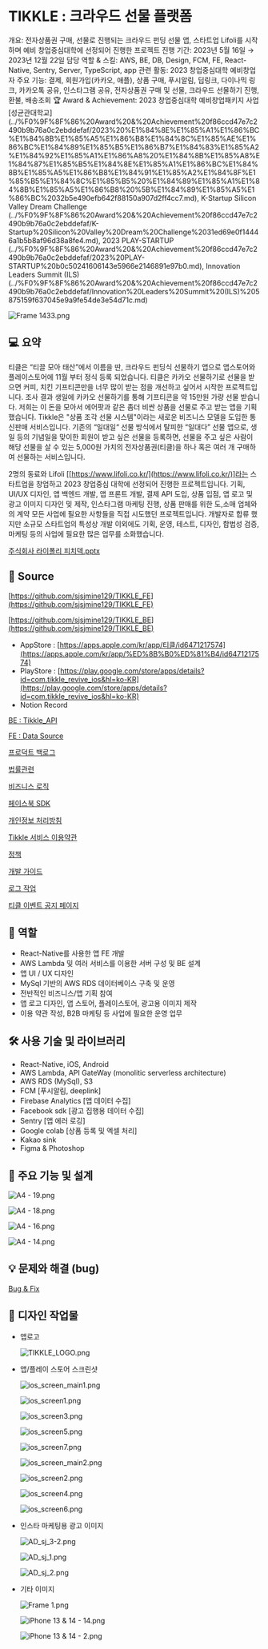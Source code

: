 # TIKKLE : 크라우드 선물 플랫폼

개요: 전자상품권 구매, 선물로 진행되는 크라우드 펀딩 선물 앱, 스타트업 Lifoli를 시작하며 예비 창업중심대학에 선정되어 진행한 프로젝트
진행 기간: 2023년 5월 16일 → 2023년 12월 22일
담당 역할 & 스킬: AWS, BE, DB, Design, FCM, FE, React-Native, Sentry, Server, TypeScript, app
관련 활동: 2023 창업중심대학 예비창업자
주요 기능: 결제, 회원가입(카카오, 애플), 상품 구매, 푸시알림, 딥링크, 다이나믹 링크, 카카오톡 공유, 인스타그램 공유, 전자상품권 구매 및 선물, 크라우드 선물하기 진행, 환불, 배송조회
🏆 Award & Achievement: 2023 창업중심대학 예비창업패키지 사업 [성균관대학교] (../%F0%9F%8F%86%20Award%20&%20Achievement%20f86ccd47e7c2490b9b76a0c2ebddefaf/2023%20%E1%84%8E%E1%85%A1%E1%86%BC%E1%84%8B%E1%85%A5%E1%86%B8%E1%84%8C%E1%85%AE%E1%86%BC%E1%84%89%E1%85%B5%E1%86%B7%E1%84%83%E1%85%A2%E1%84%92%E1%85%A1%E1%86%A8%20%E1%84%8B%E1%85%A8%E1%84%87%E1%85%B5%E1%84%8E%E1%85%A1%E1%86%BC%E1%84%8B%E1%85%A5%E1%86%B8%E1%84%91%E1%85%A2%E1%84%8F%E1%85%B5%E1%84%8C%E1%85%B5%20%E1%84%89%E1%85%A1%E1%84%8B%E1%85%A5%E1%86%B8%20%5B%E1%84%89%E1%85%A5%E1%86%BC%2032b5e490efb642f88150a907d2ff4cc7.md), K-Startup Silicon Valley Dream Challenge (../%F0%9F%8F%86%20Award%20&%20Achievement%20f86ccd47e7c2490b9b76a0c2ebddefaf/K-Startup%20Silicon%20Valley%20Dream%20Challenge%2031ed69e0f14446a1b5b8af96d38a8fe4.md), 2023 PLAY-STARTUP (../%F0%9F%8F%86%20Award%20&%20Achievement%20f86ccd47e7c2490b9b76a0c2ebddefaf/2023%20PLAY-STARTUP%20b0c50241606143e5966e2146891e97b0.md), Innovation Leaders Summit (ILS) (../%F0%9F%8F%86%20Award%20&%20Achievement%20f86ccd47e7c2490b9b76a0c2ebddefaf/Innovation%20Leaders%20Summit%20(ILS)%205875159f637045e9a9fe54de3e54d71c.md)

![Frame 1433.png](TIKKLE%20%E1%84%8F%E1%85%B3%E1%84%85%E1%85%A1%E1%84%8B%E1%85%AE%E1%84%83%E1%85%B3%20%E1%84%89%E1%85%A5%E1%86%AB%E1%84%86%E1%85%AE%E1%86%AF%20%E1%84%91%E1%85%B3%E1%86%AF%E1%84%85%E1%85%A2%E1%86%BA%E1%84%91%E1%85%A9%E1%86%B7%206d775f688dc04a41bb54d1b9b4cff18d/Frame_1433.png)

## 💻 요약

티클은 “티끌 모아 태산”에서 이름을 딴, 크라우드 펀딩식 선물하기 앱으로 앱스토어와 플레이스토어에 11월 부터  정식 등록 되었습니다. 티클은 카카오 선물하기로 선물을 받으면 커피, 치킨 기프티콘만을 너무 많이 받는 점을 개선하고 싶어서 시작한 프로젝트입니다. 조사 결과 생일에 카카오 선물하기를 통해 기프티콘을 약 15만원 가량 선물 받습니다. 저희는 이 돈을 모아서 에어팟과 같은 좀더 비싼 상품을 선물로 주고 받는 앱을 기획했습니다. Tikkle은 "상품 조각 선물 시스템"이라는 새로운 비즈니스 모델을 도입한 통신판매 서비스입니다. 기존의 “일대일“ 선물 방식에서 탈피한  “일대다” 선물 앱으로, 생일 등의 기념일을 맞이한 회원이 받고 싶은 선물을 등록하면, 선물을 주고 싶은 사람이 해당 선물을 살 수 있는 5,000원 가치의 전자상품권(티클)을 하나 혹은 여러 개 구매하여 선물하는 서비스입니다.

2명의 동료와 Lifoli [[https://www.lifoli.co.kr/](https://www.lifoli.co.kr/)]라는 스타트업을 창업하고 2023 창업중심 대학에 선정되어 진행한 프로젝트입니다. 기획, UI/UX 디자인, 앱 백엔드 개발, 앱 프론트 개발, 결제 API 도입, 상품 입점, 앱 로고 및 광고 이미지 디자인 밎 제작, 인스타그램 마케팅 진행, 상품 판매를 위한 도,소매 업체와의 계약 모든 사업에 필요한 사항들을 직접 시도했던 프로젝트입니다.  개발자로 합류 했지만 소규모 스타트업의 특성상 개발 이외에도 기획, 운영, 테스트, 디자인, 합법성 검증, 마케팅 등의 사업에 필요한 많은 업무를 소화했습니다.

[주식회사 라이폴리 피치덱.pptx](TIKKLE%20%E1%84%8F%E1%85%B3%E1%84%85%E1%85%A1%E1%84%8B%E1%85%AE%E1%84%83%E1%85%B3%20%E1%84%89%E1%85%A5%E1%86%AB%E1%84%86%E1%85%AE%E1%86%AF%20%E1%84%91%E1%85%B3%E1%86%AF%E1%84%85%E1%85%A2%E1%86%BA%E1%84%91%E1%85%A9%E1%86%B7%206d775f688dc04a41bb54d1b9b4cff18d/%25E1%2584%258C%25E1%2585%25AE%25E1%2584%2589%25E1%2585%25B5%25E1%2586%25A8%25E1%2584%2592%25E1%2585%25AC%25E1%2584%2589%25E1%2585%25A1_%25E1%2584%2585%25E1%2585%25A1%25E1%2584%258B%25E1%2585%25B5%25E1%2584%2591%25E1%2585%25A9%25E1%2586%25AF%25E1%2584%2585%25E1%2585%25B5_%25E1%2584%2591%25E1%2585%25B5%25E1%2584%258E%25E1%2585%25B5%25E1%2584%2583%25E1%2585%25A6%25E1%2586%25A8.pptx)

## 🔗 Source

[https://github.com/sjsjmine129/TIKKLE_FE](https://github.com/sjsjmine129/TIKKLE_FE)

[https://github.com/sjsjmine129/TIKKLE_BE](https://github.com/sjsjmine129/TIKKLE_BE)

- AppStore : [https://apps.apple.com/kr/app/티클/id6471217574](https://apps.apple.com/kr/app/%ED%8B%B0%ED%81%B4/id6471217574)
- PlayStore : [https://play.google.com/store/apps/details?id=com.tikkle_revive_ios&hl=ko-KR](https://play.google.com/store/apps/details?id=com.tikkle_revive_ios&hl=ko-KR)
- Notion Record

[BE : Tikkle_API](TIKKLE%20%E1%84%8F%E1%85%B3%E1%84%85%E1%85%A1%E1%84%8B%E1%85%AE%E1%84%83%E1%85%B3%20%E1%84%89%E1%85%A5%E1%86%AB%E1%84%86%E1%85%AE%E1%86%AF%20%E1%84%91%E1%85%B3%E1%86%AF%E1%84%85%E1%85%A2%E1%86%BA%E1%84%91%E1%85%A9%E1%86%B7%206d775f688dc04a41bb54d1b9b4cff18d/BE%20Tikkle_API%2042fa4d1795884d63b31a7a5e14ececab.md)

[FE : Data Source](TIKKLE%20%E1%84%8F%E1%85%B3%E1%84%85%E1%85%A1%E1%84%8B%E1%85%AE%E1%84%83%E1%85%B3%20%E1%84%89%E1%85%A5%E1%86%AB%E1%84%86%E1%85%AE%E1%86%AF%20%E1%84%91%E1%85%B3%E1%86%AF%E1%84%85%E1%85%A2%E1%86%BA%E1%84%91%E1%85%A9%E1%86%B7%206d775f688dc04a41bb54d1b9b4cff18d/FE%20Data%20Source%20be0205113715454aa0e545333450e25a.md)

[프로덕트 백로그](TIKKLE%20%E1%84%8F%E1%85%B3%E1%84%85%E1%85%A1%E1%84%8B%E1%85%AE%E1%84%83%E1%85%B3%20%E1%84%89%E1%85%A5%E1%86%AB%E1%84%86%E1%85%AE%E1%86%AF%20%E1%84%91%E1%85%B3%E1%86%AF%E1%84%85%E1%85%A2%E1%86%BA%E1%84%91%E1%85%A9%E1%86%B7%206d775f688dc04a41bb54d1b9b4cff18d/%E1%84%91%E1%85%B3%E1%84%85%E1%85%A9%E1%84%83%E1%85%A5%E1%86%A8%E1%84%90%E1%85%B3%20%E1%84%87%E1%85%A2%E1%86%A8%E1%84%85%E1%85%A9%E1%84%80%E1%85%B3%2099576a85f7e945e9a1d0fc01d15bafff.md)

[법률관련](TIKKLE%20%E1%84%8F%E1%85%B3%E1%84%85%E1%85%A1%E1%84%8B%E1%85%AE%E1%84%83%E1%85%B3%20%E1%84%89%E1%85%A5%E1%86%AB%E1%84%86%E1%85%AE%E1%86%AF%20%E1%84%91%E1%85%B3%E1%86%AF%E1%84%85%E1%85%A2%E1%86%BA%E1%84%91%E1%85%A9%E1%86%B7%206d775f688dc04a41bb54d1b9b4cff18d/%E1%84%87%E1%85%A5%E1%86%B8%E1%84%85%E1%85%B2%E1%86%AF%E1%84%80%E1%85%AA%E1%86%AB%E1%84%85%E1%85%A7%E1%86%AB%208c50fd9ffc304e92bd5552e1e5b10eb7.md)

[비즈니스 로직](TIKKLE%20%E1%84%8F%E1%85%B3%E1%84%85%E1%85%A1%E1%84%8B%E1%85%AE%E1%84%83%E1%85%B3%20%E1%84%89%E1%85%A5%E1%86%AB%E1%84%86%E1%85%AE%E1%86%AF%20%E1%84%91%E1%85%B3%E1%86%AF%E1%84%85%E1%85%A2%E1%86%BA%E1%84%91%E1%85%A9%E1%86%B7%206d775f688dc04a41bb54d1b9b4cff18d/%E1%84%87%E1%85%B5%E1%84%8C%E1%85%B3%E1%84%82%E1%85%B5%E1%84%89%E1%85%B3%20%E1%84%85%E1%85%A9%E1%84%8C%E1%85%B5%E1%86%A8%20128914fdcdc74490afc654fc9fb39ecb.md)

[페이스북 SDK](TIKKLE%20%E1%84%8F%E1%85%B3%E1%84%85%E1%85%A1%E1%84%8B%E1%85%AE%E1%84%83%E1%85%B3%20%E1%84%89%E1%85%A5%E1%86%AB%E1%84%86%E1%85%AE%E1%86%AF%20%E1%84%91%E1%85%B3%E1%86%AF%E1%84%85%E1%85%A2%E1%86%BA%E1%84%91%E1%85%A9%E1%86%B7%206d775f688dc04a41bb54d1b9b4cff18d/%E1%84%91%E1%85%A6%E1%84%8B%E1%85%B5%E1%84%89%E1%85%B3%E1%84%87%E1%85%AE%E1%86%A8%20SDK%208d5cf91d12e340b6aeff1933017ae492.md)

[개인정보 처리방침](TIKKLE%20%E1%84%8F%E1%85%B3%E1%84%85%E1%85%A1%E1%84%8B%E1%85%AE%E1%84%83%E1%85%B3%20%E1%84%89%E1%85%A5%E1%86%AB%E1%84%86%E1%85%AE%E1%86%AF%20%E1%84%91%E1%85%B3%E1%86%AF%E1%84%85%E1%85%A2%E1%86%BA%E1%84%91%E1%85%A9%E1%86%B7%206d775f688dc04a41bb54d1b9b4cff18d/%E1%84%80%E1%85%A2%E1%84%8B%E1%85%B5%E1%86%AB%E1%84%8C%E1%85%A5%E1%86%BC%E1%84%87%E1%85%A9%20%E1%84%8E%E1%85%A5%E1%84%85%E1%85%B5%E1%84%87%E1%85%A1%E1%86%BC%E1%84%8E%E1%85%B5%E1%86%B7%20308edd839f004780922f2d70f279a1a6.md)

[Tikkle 서비스 이용약관](TIKKLE%20%E1%84%8F%E1%85%B3%E1%84%85%E1%85%A1%E1%84%8B%E1%85%AE%E1%84%83%E1%85%B3%20%E1%84%89%E1%85%A5%E1%86%AB%E1%84%86%E1%85%AE%E1%86%AF%20%E1%84%91%E1%85%B3%E1%86%AF%E1%84%85%E1%85%A2%E1%86%BA%E1%84%91%E1%85%A9%E1%86%B7%206d775f688dc04a41bb54d1b9b4cff18d/Tikkle%20%E1%84%89%E1%85%A5%E1%84%87%E1%85%B5%E1%84%89%E1%85%B3%20%E1%84%8B%E1%85%B5%E1%84%8B%E1%85%AD%E1%86%BC%E1%84%8B%E1%85%A3%E1%86%A8%E1%84%80%E1%85%AA%E1%86%AB%208c45eceabc284ea89c716bcc6d9ccf7b.md)

[정책](TIKKLE%20%E1%84%8F%E1%85%B3%E1%84%85%E1%85%A1%E1%84%8B%E1%85%AE%E1%84%83%E1%85%B3%20%E1%84%89%E1%85%A5%E1%86%AB%E1%84%86%E1%85%AE%E1%86%AF%20%E1%84%91%E1%85%B3%E1%86%AF%E1%84%85%E1%85%A2%E1%86%BA%E1%84%91%E1%85%A9%E1%86%B7%206d775f688dc04a41bb54d1b9b4cff18d/%E1%84%8C%E1%85%A5%E1%86%BC%E1%84%8E%E1%85%A2%E1%86%A8%201f1d36da867e4a028491d17d2ef18a7f.md)

[개발 가이드](TIKKLE%20%E1%84%8F%E1%85%B3%E1%84%85%E1%85%A1%E1%84%8B%E1%85%AE%E1%84%83%E1%85%B3%20%E1%84%89%E1%85%A5%E1%86%AB%E1%84%86%E1%85%AE%E1%86%AF%20%E1%84%91%E1%85%B3%E1%86%AF%E1%84%85%E1%85%A2%E1%86%BA%E1%84%91%E1%85%A9%E1%86%B7%206d775f688dc04a41bb54d1b9b4cff18d/%E1%84%80%E1%85%A2%E1%84%87%E1%85%A1%E1%86%AF%20%E1%84%80%E1%85%A1%E1%84%8B%E1%85%B5%E1%84%83%E1%85%B3%208be1a725e6a44fac8125b35210cec273.md)

[로그 작업](TIKKLE%20%E1%84%8F%E1%85%B3%E1%84%85%E1%85%A1%E1%84%8B%E1%85%AE%E1%84%83%E1%85%B3%20%E1%84%89%E1%85%A5%E1%86%AB%E1%84%86%E1%85%AE%E1%86%AF%20%E1%84%91%E1%85%B3%E1%86%AF%E1%84%85%E1%85%A2%E1%86%BA%E1%84%91%E1%85%A9%E1%86%B7%206d775f688dc04a41bb54d1b9b4cff18d/%E1%84%85%E1%85%A9%E1%84%80%E1%85%B3%20%E1%84%8C%E1%85%A1%E1%86%A8%E1%84%8B%E1%85%A5%E1%86%B8%2097e7865bb26247ad9e52b58018c8eb55.md)

[티클 이벤트 공지 페이지](TIKKLE%20%E1%84%8F%E1%85%B3%E1%84%85%E1%85%A1%E1%84%8B%E1%85%AE%E1%84%83%E1%85%B3%20%E1%84%89%E1%85%A5%E1%86%AB%E1%84%86%E1%85%AE%E1%86%AF%20%E1%84%91%E1%85%B3%E1%86%AF%E1%84%85%E1%85%A2%E1%86%BA%E1%84%91%E1%85%A9%E1%86%B7%206d775f688dc04a41bb54d1b9b4cff18d/%E1%84%90%E1%85%B5%E1%84%8F%E1%85%B3%E1%86%AF%20%E1%84%8B%E1%85%B5%E1%84%87%E1%85%A6%E1%86%AB%E1%84%90%E1%85%B3%20%E1%84%80%E1%85%A9%E1%86%BC%E1%84%8C%E1%85%B5%20%E1%84%91%E1%85%A6%E1%84%8B%E1%85%B5%E1%84%8C%E1%85%B5%20f122d4b1d31f4b689d559d1f21c211d5.md)

## 📱 역할

- React-Native를 사용한 앱 FE 개발
- AWS Lambda 및 여러 서비스를 이용한 서버 구성 및 BE 설계
- 앱 UI / UX 디자인
- MySql 기반의 AWS RDS 데이터베이스 구축 및 운영
- 전반적인 비즈니스/앱 기획 참여
- 앱 로고 디자인, 앱 스토어, 플레이스토어, 광고용 이미지 제작
- 이용 약관 작성, B2B 마케팅 등 사업에 필요한 운영 업무

## 🛠️ 사용 기술 및 라이브러리

- React-Native, iOS, Android
- AWS Lambda, API GateWay (monolitic serverless architecture)
- AWS RDS (MySql), S3
- FCM [푸시알림, deeplink]
- Firebase Analytics [앱 데이터 수집]
- Facebook sdk [광고 집행용 데이터 수집]
- Sentry [앱 에러 로깅]
- Google colab [상품 등록 및 엑셀 처리]
- Kakao sink
- Figma & Photoshop

## 📐 주요 기능 및 설계

![A4 - 19.png](TIKKLE%20%E1%84%8F%E1%85%B3%E1%84%85%E1%85%A1%E1%84%8B%E1%85%AE%E1%84%83%E1%85%B3%20%E1%84%89%E1%85%A5%E1%86%AB%E1%84%86%E1%85%AE%E1%86%AF%20%E1%84%91%E1%85%B3%E1%86%AF%E1%84%85%E1%85%A2%E1%86%BA%E1%84%91%E1%85%A9%E1%86%B7%206d775f688dc04a41bb54d1b9b4cff18d/A4_-_19.png)

![A4 - 18.png](TIKKLE%20%E1%84%8F%E1%85%B3%E1%84%85%E1%85%A1%E1%84%8B%E1%85%AE%E1%84%83%E1%85%B3%20%E1%84%89%E1%85%A5%E1%86%AB%E1%84%86%E1%85%AE%E1%86%AF%20%E1%84%91%E1%85%B3%E1%86%AF%E1%84%85%E1%85%A2%E1%86%BA%E1%84%91%E1%85%A9%E1%86%B7%206d775f688dc04a41bb54d1b9b4cff18d/A4_-_18.png)

![A4 - 16.png](TIKKLE%20%E1%84%8F%E1%85%B3%E1%84%85%E1%85%A1%E1%84%8B%E1%85%AE%E1%84%83%E1%85%B3%20%E1%84%89%E1%85%A5%E1%86%AB%E1%84%86%E1%85%AE%E1%86%AF%20%E1%84%91%E1%85%B3%E1%86%AF%E1%84%85%E1%85%A2%E1%86%BA%E1%84%91%E1%85%A9%E1%86%B7%206d775f688dc04a41bb54d1b9b4cff18d/A4_-_16.png)

![A4 - 14.png](TIKKLE%20%E1%84%8F%E1%85%B3%E1%84%85%E1%85%A1%E1%84%8B%E1%85%AE%E1%84%83%E1%85%B3%20%E1%84%89%E1%85%A5%E1%86%AB%E1%84%86%E1%85%AE%E1%86%AF%20%E1%84%91%E1%85%B3%E1%86%AF%E1%84%85%E1%85%A2%E1%86%BA%E1%84%91%E1%85%A9%E1%86%B7%206d775f688dc04a41bb54d1b9b4cff18d/A4_-_14.png)

## 💡 문제와 해결 (bug)

[Bug & Fix](TIKKLE%20%E1%84%8F%E1%85%B3%E1%84%85%E1%85%A1%E1%84%8B%E1%85%AE%E1%84%83%E1%85%B3%20%E1%84%89%E1%85%A5%E1%86%AB%E1%84%86%E1%85%AE%E1%86%AF%20%E1%84%91%E1%85%B3%E1%86%AF%E1%84%85%E1%85%A2%E1%86%BA%E1%84%91%E1%85%A9%E1%86%B7%206d775f688dc04a41bb54d1b9b4cff18d/Bug%20&%20Fix%20ac916a73c80441c4ab8d368d8c7460ba.md)

## 🎨  디자인 작업물

- 앱로고
    
    ![TIKKLE_LOGO.png](TIKKLE%20%E1%84%8F%E1%85%B3%E1%84%85%E1%85%A1%E1%84%8B%E1%85%AE%E1%84%83%E1%85%B3%20%E1%84%89%E1%85%A5%E1%86%AB%E1%84%86%E1%85%AE%E1%86%AF%20%E1%84%91%E1%85%B3%E1%86%AF%E1%84%85%E1%85%A2%E1%86%BA%E1%84%91%E1%85%A9%E1%86%B7%206d775f688dc04a41bb54d1b9b4cff18d/TIKKLE_LOGO.png)
    
- 앱/플레이 스토어 스크린샷
    
    
    ![ios_screen_main1.png](TIKKLE%20%E1%84%8F%E1%85%B3%E1%84%85%E1%85%A1%E1%84%8B%E1%85%AE%E1%84%83%E1%85%B3%20%E1%84%89%E1%85%A5%E1%86%AB%E1%84%86%E1%85%AE%E1%86%AF%20%E1%84%91%E1%85%B3%E1%86%AF%E1%84%85%E1%85%A2%E1%86%BA%E1%84%91%E1%85%A9%E1%86%B7%206d775f688dc04a41bb54d1b9b4cff18d/ios_screen_main1.png)
    
    ![ios_screen1.png](TIKKLE%20%E1%84%8F%E1%85%B3%E1%84%85%E1%85%A1%E1%84%8B%E1%85%AE%E1%84%83%E1%85%B3%20%E1%84%89%E1%85%A5%E1%86%AB%E1%84%86%E1%85%AE%E1%86%AF%20%E1%84%91%E1%85%B3%E1%86%AF%E1%84%85%E1%85%A2%E1%86%BA%E1%84%91%E1%85%A9%E1%86%B7%206d775f688dc04a41bb54d1b9b4cff18d/ios_screen1.png)
    
    ![ios_screen3.png](TIKKLE%20%E1%84%8F%E1%85%B3%E1%84%85%E1%85%A1%E1%84%8B%E1%85%AE%E1%84%83%E1%85%B3%20%E1%84%89%E1%85%A5%E1%86%AB%E1%84%86%E1%85%AE%E1%86%AF%20%E1%84%91%E1%85%B3%E1%86%AF%E1%84%85%E1%85%A2%E1%86%BA%E1%84%91%E1%85%A9%E1%86%B7%206d775f688dc04a41bb54d1b9b4cff18d/ios_screen3.png)
    
    ![ios_screen5.png](TIKKLE%20%E1%84%8F%E1%85%B3%E1%84%85%E1%85%A1%E1%84%8B%E1%85%AE%E1%84%83%E1%85%B3%20%E1%84%89%E1%85%A5%E1%86%AB%E1%84%86%E1%85%AE%E1%86%AF%20%E1%84%91%E1%85%B3%E1%86%AF%E1%84%85%E1%85%A2%E1%86%BA%E1%84%91%E1%85%A9%E1%86%B7%206d775f688dc04a41bb54d1b9b4cff18d/ios_screen5.png)
    
    ![ios_screen7.png](TIKKLE%20%E1%84%8F%E1%85%B3%E1%84%85%E1%85%A1%E1%84%8B%E1%85%AE%E1%84%83%E1%85%B3%20%E1%84%89%E1%85%A5%E1%86%AB%E1%84%86%E1%85%AE%E1%86%AF%20%E1%84%91%E1%85%B3%E1%86%AF%E1%84%85%E1%85%A2%E1%86%BA%E1%84%91%E1%85%A9%E1%86%B7%206d775f688dc04a41bb54d1b9b4cff18d/ios_screen7.png)
    
    ![ios_screen_main2.png](TIKKLE%20%E1%84%8F%E1%85%B3%E1%84%85%E1%85%A1%E1%84%8B%E1%85%AE%E1%84%83%E1%85%B3%20%E1%84%89%E1%85%A5%E1%86%AB%E1%84%86%E1%85%AE%E1%86%AF%20%E1%84%91%E1%85%B3%E1%86%AF%E1%84%85%E1%85%A2%E1%86%BA%E1%84%91%E1%85%A9%E1%86%B7%206d775f688dc04a41bb54d1b9b4cff18d/ios_screen_main2.png)
    
    ![ios_screen2.png](TIKKLE%20%E1%84%8F%E1%85%B3%E1%84%85%E1%85%A1%E1%84%8B%E1%85%AE%E1%84%83%E1%85%B3%20%E1%84%89%E1%85%A5%E1%86%AB%E1%84%86%E1%85%AE%E1%86%AF%20%E1%84%91%E1%85%B3%E1%86%AF%E1%84%85%E1%85%A2%E1%86%BA%E1%84%91%E1%85%A9%E1%86%B7%206d775f688dc04a41bb54d1b9b4cff18d/ios_screen2.png)
    
    ![ios_screen4.png](TIKKLE%20%E1%84%8F%E1%85%B3%E1%84%85%E1%85%A1%E1%84%8B%E1%85%AE%E1%84%83%E1%85%B3%20%E1%84%89%E1%85%A5%E1%86%AB%E1%84%86%E1%85%AE%E1%86%AF%20%E1%84%91%E1%85%B3%E1%86%AF%E1%84%85%E1%85%A2%E1%86%BA%E1%84%91%E1%85%A9%E1%86%B7%206d775f688dc04a41bb54d1b9b4cff18d/ios_screen4.png)
    
    ![ios_screen6.png](TIKKLE%20%E1%84%8F%E1%85%B3%E1%84%85%E1%85%A1%E1%84%8B%E1%85%AE%E1%84%83%E1%85%B3%20%E1%84%89%E1%85%A5%E1%86%AB%E1%84%86%E1%85%AE%E1%86%AF%20%E1%84%91%E1%85%B3%E1%86%AF%E1%84%85%E1%85%A2%E1%86%BA%E1%84%91%E1%85%A9%E1%86%B7%206d775f688dc04a41bb54d1b9b4cff18d/ios_screen6.png)
    
- 인스타 마케팅용 광고 이미지
    
    ![AD_sj_3-2.png](TIKKLE%20%E1%84%8F%E1%85%B3%E1%84%85%E1%85%A1%E1%84%8B%E1%85%AE%E1%84%83%E1%85%B3%20%E1%84%89%E1%85%A5%E1%86%AB%E1%84%86%E1%85%AE%E1%86%AF%20%E1%84%91%E1%85%B3%E1%86%AF%E1%84%85%E1%85%A2%E1%86%BA%E1%84%91%E1%85%A9%E1%86%B7%206d775f688dc04a41bb54d1b9b4cff18d/AD_sj_3-2.png)
    
    ![AD_sj_1.png](TIKKLE%20%E1%84%8F%E1%85%B3%E1%84%85%E1%85%A1%E1%84%8B%E1%85%AE%E1%84%83%E1%85%B3%20%E1%84%89%E1%85%A5%E1%86%AB%E1%84%86%E1%85%AE%E1%86%AF%20%E1%84%91%E1%85%B3%E1%86%AF%E1%84%85%E1%85%A2%E1%86%BA%E1%84%91%E1%85%A9%E1%86%B7%206d775f688dc04a41bb54d1b9b4cff18d/AD_sj_1.png)
    
    ![AD_sj_2.png](TIKKLE%20%E1%84%8F%E1%85%B3%E1%84%85%E1%85%A1%E1%84%8B%E1%85%AE%E1%84%83%E1%85%B3%20%E1%84%89%E1%85%A5%E1%86%AB%E1%84%86%E1%85%AE%E1%86%AF%20%E1%84%91%E1%85%B3%E1%86%AF%E1%84%85%E1%85%A2%E1%86%BA%E1%84%91%E1%85%A9%E1%86%B7%206d775f688dc04a41bb54d1b9b4cff18d/AD_sj_2.png)
    
- 기타 이미지
    
    ![Frame 1.png](TIKKLE%20%E1%84%8F%E1%85%B3%E1%84%85%E1%85%A1%E1%84%8B%E1%85%AE%E1%84%83%E1%85%B3%20%E1%84%89%E1%85%A5%E1%86%AB%E1%84%86%E1%85%AE%E1%86%AF%20%E1%84%91%E1%85%B3%E1%86%AF%E1%84%85%E1%85%A2%E1%86%BA%E1%84%91%E1%85%A9%E1%86%B7%206d775f688dc04a41bb54d1b9b4cff18d/Frame_1.png)
    
    ![iPhone 13 & 14 - 14.png](TIKKLE%20%E1%84%8F%E1%85%B3%E1%84%85%E1%85%A1%E1%84%8B%E1%85%AE%E1%84%83%E1%85%B3%20%E1%84%89%E1%85%A5%E1%86%AB%E1%84%86%E1%85%AE%E1%86%AF%20%E1%84%91%E1%85%B3%E1%86%AF%E1%84%85%E1%85%A2%E1%86%BA%E1%84%91%E1%85%A9%E1%86%B7%206d775f688dc04a41bb54d1b9b4cff18d/iPhone_13__14_-_14.png)
    
    ![iPhone 13 & 14 - 2.png](TIKKLE%20%E1%84%8F%E1%85%B3%E1%84%85%E1%85%A1%E1%84%8B%E1%85%AE%E1%84%83%E1%85%B3%20%E1%84%89%E1%85%A5%E1%86%AB%E1%84%86%E1%85%AE%E1%86%AF%20%E1%84%91%E1%85%B3%E1%86%AF%E1%84%85%E1%85%A2%E1%86%BA%E1%84%91%E1%85%A9%E1%86%B7%206d775f688dc04a41bb54d1b9b4cff18d/iPhone_13__14_-_2.png)